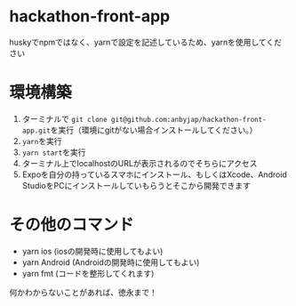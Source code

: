 # hackathon-front-app 

huskyでnpmではなく、yarnで設定を記述しているため、yarnを使用してください

# 環境構築

1. ターミナルで `git clone git@github.com:anbyjap/hackathon-front-app.git`を実行（環境にgitがない場合インストールしてください。）
2. `yarn`を実行
3. `yarn start`を実行
4. ターミナル上でlocalhostのURLが表示されるのでそちらにアクセス
5. Expoを自分の持っているスマホにインストール、もしくはXcode、Android　StudioをPCにインストールしていもらうとそこから開発できます

# その他のコマンド

- yarn ios (iosの開発時に使用してもよい)
- yarn Android (Androidの開発時に使用してもよい)
- yarn fmt (コードを整形してくれます)


何かわからないことがあれば、徳永まで！
